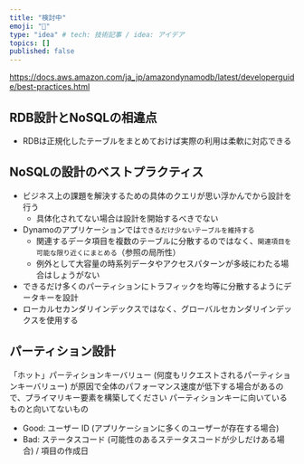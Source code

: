 ```yaml
---
title: "検討中"
emoji: "🦁"
type: "idea" # tech: 技術記事 / idea: アイデア
topics: []
published: false
---
```



https://docs.aws.amazon.com/ja_jp/amazondynamodb/latest/developerguide/best-practices.html


## RDB設計とNoSQLの相違点

- RDBは正規化したテーブルをまとめておけば実際の利用は柔軟に対応できる

## NoSQLの設計のベストプラクティス

- ビジネス上の課題を解決するための具体のクエリが思い浮かんでから設計を行う
  - 具体化されてない場合は設計を開始するべきでない
- Dynamoのアプリケーションでは`できるだけ少ないテーブルを維持する`
  - 関連するデータ項目を複数のテーブルに分散するのではなく、`関連項目を可能な限り近くにまとめる`（参照の局所性）
  - 例外として大容量の時系列データやアクセスパターンが多岐にわたる場合はしょうがない
- できるだけ多くのパーティションにトラフィックを均等に分散するようにデータキーを設計
- ローカルセカンダリインデックスではなく、グローバルセカンダリインデックスを使用する

## パーティション設計

「ホット」パーティションキーバリュー (何度もリクエストされるパーティションキーバリュー) が原因で全体のパフォーマンス速度が低下する場合があるので、プライマリキー要素を構築してください
パーティションキーに向いているものと向いてないもの
- Good: ユーザー ID (アプリケーションに多くのユーザーが存在する場合)
- Bad: ステータスコード (可能性のあるステータスコードが少しだけある場合) / 項目の作成日
